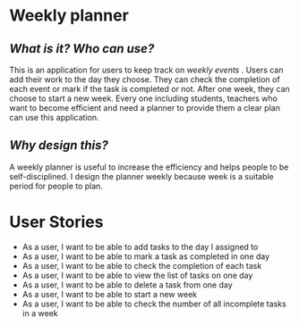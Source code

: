 # Weekly planner

## *What is it?* *Who can use?* 
This is an application for users to keep track on *weekly events* . Users can add their work to the day they choose.
They can check the completion of each event or mark if the task is completed or not. After one week, they can choose to
start a new week.
Every one including students, teachers who want to become efficient and need a planner to provide them a clear plan can 
use this application.

## *Why design this?*
A weekly planner is useful to increase the efficiency and helps people to be self-disciplined. I design the planner 
weekly because week is a suitable period for people to plan. 
# User Stories
* As a user, I want to be able to add tasks to the day I assigned to
* As a user, I want to be able to mark a task as completed in one day
* As a user, I want to be able to check the completion of each task
* As a user, I want to be able to view the list of tasks on one day
* As a user, I want to be able to delete a task from one day
* As a user, I want to be able to start a new week
* As a user, I want to be able to check the number of all incomplete tasks in a week

